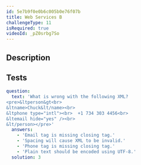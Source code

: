 ```yaml
---
id: 5e7b9f0e0b6c005b0e76f07b
title: Web Services B
challengeType: 11
isRequired: true
videoId: _pZ0srbg7So
---
```


## Description
<section id='description'>

</section>

## Tests
<section id='tests'>

```yml
question:
  text: 'What is wrong with the following XML?
<pre>&ltperson&gt<br>
&ltname>Chuck&lt/name><br>
&ltphone type="intl"><br>  +1 734 303 4456<br>
&ltemail hide="yes" /><br>
&lt/person></pre>'
  answers:
    - 'Email tag is missing closing tag.'
    - 'Spacing will cause XML to be invalid.'
    - 'Phone tag is missing closing tag.'
    - 'Plain text should be encoded using UTF-8.'
  solution: 3
```

</section>
